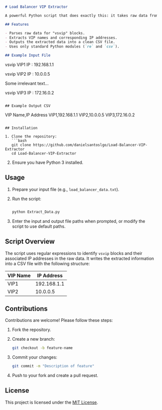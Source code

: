 ```markdown

# Load Balancer VIP Extractor

A powerful Python script that does exactly this: it takes raw data from a file and pulls out key information—specifically VIP names and IP addresses from a Load Balancer—and exports it into a CSV file (like a mini spreadsheet).

## Features

- Parses raw data for "vsvip" blocks.
- Extracts VIP names and corresponding IP addresses.
- Outputs the extracted data into a clean CSV file.
- Uses only standard Python modules (`re` and `csv`).

## Example Input File

```
vsvip VIP1
  IP : 192.168.1.1

vsvip VIP2
  IP : 10.0.0.5

Some irrelevant text...

vsvip VIP3
  IP : 172.16.0.2
```

## Example Output CSV

```
VIP Name,IP Address
VIP1,192.168.1.1
VIP2,10.0.0.5
VIP3,172.16.0.2
```

## Installation

1. Clone the repository:
   ```bash
   git clone https://github.com/danielsantoslgo/Load-Balancer-VIP-Extractor
   cd Load-Balancer-VIP-Extractor
   ```

2. Ensure you have Python 3 installed.

## Usage

1. Prepare your input file (e.g., `load_balancer_data.txt`).
   
2. Run the script:
   
   ```bash
   
   python Extract_Data.py
   
   ```

5. Enter the input and output file paths when prompted, or modify the script to use default paths.

## Script Overview

The script uses regular expressions to identify `vsvip` blocks and their associated IP addresses in the raw data. It writes the extracted information into a CSV file with the following structure:

| VIP Name | IP Address  |
|----------|-------------|
| VIP1     | 192.168.1.1 |
| VIP2     | 10.0.0.5    |

## Contributions

Contributions are welcome! Please follow these steps:

1. Fork the repository.
   
2. Create a new branch:
   
   ```bash
   git checkout -b feature-name
   ```
   
3. Commit your changes:
   
   ```bash
   git commit -m "Description of feature"
   ```
   
4. Push to your fork and create a pull request.

## License

This project is licensed under the [MIT License](LICENSE).


